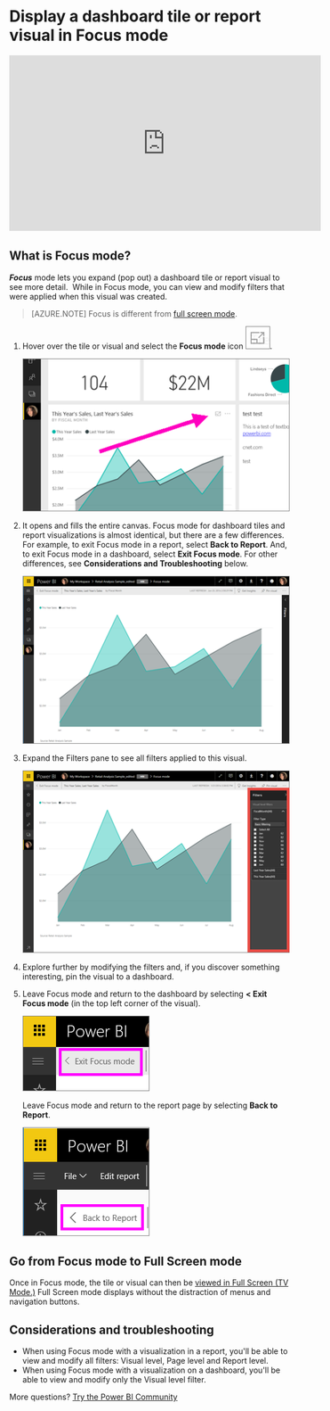 <properties
   pageTitle="Focus mode - zoom in on a single visualization to see more detail."
   description="Documentation for displaying a Power BI dashboard tile or report visualizations in Focus mode, aka Pop Out."
   services="powerbi"
   documentationCenter=""
   authors="mihart"
   manager="erikre"
   backup=""
   editor=""
   tags=""
   featuredVideoId="dtdLul6otYE"
   qualityFocus="no"
   qualityDate=""/>

<tags
   ms.service="powerbi"
   ms.devlang="NA"
   ms.topic="article"
   ms.tgt_pltfrm="NA"
   ms.workload="powerbi"
   ms.date="08/09/2017"
   ms.author="mihart"/>

# Display a dashboard tile or report visual in Focus mode

<iframe width="560" height="315" src="https://www.youtube.com/embed/dtdLul6otYE" frameborder="0" allowfullscreen></iframe>


## What is Focus mode?  

***Focus*** mode lets you expand (pop out) a dashboard tile or report visual to see more detail.  While in Focus mode, you can view and modify filters that were applied when this visual was created.  

>[AZURE.NOTE]  Focus is different from [full screen mode](powerbi-service-display-tile-in-full-screen-mode.md).

1.  Hover over the tile or visual and select the **Focus mode** icon ![](media/powerbi-service-display-tile-in-full-screen-mode/PBI_popOut.jpg).  

    ![](media/powerbi-service-display-dash-in-focus-mode/power-bi-hover-focus.png)

2.  It opens and fills the entire canvas. Focus mode for dashboard tiles and report visualizations is almost identical, but there are a few differences. For example, to exit Focus mode in a report, select **Back to Report**. And, to exit Focus mode in a dashboard, select **Exit Focus mode**. For other differences, see **Considerations and Troubleshooting** below.

    ![](media/powerbi-service-display-dash-in-focus-mode/power-bi-display-focus-newer2.png)

3.  Expand the Filters pane to see all filters applied to this visual.

    ![](media/powerbi-service-display-dash-in-focus-mode/power-bi-display-focus-filters.png)

4.  Explore further by modifying the filters and, if you discover something interesting, pin the visual to a dashboard.   

6.  Leave Focus mode and return to the dashboard by selecting **< Exit Focus mode** (in the top left corner of the visual).

     ![](media/powerbi-service-display-dash-in-focus-mode/power-bi-exit-focus.png)    
     
     Leave Focus mode and return to the report page by selecting **Back to Report**.    

     ![](media/powerbi-service-display-dash-in-focus-mode/power-bi-exit-focus-report.png)

## Go from Focus mode to Full Screen mode
Once in Focus mode, the tile or visual can then be [viewed in Full Screen (TV Mode.)](powerbi-service-display-tile-in-full-screen-mode.md) Full Screen mode displays without the distraction of menus and navigation buttons.

## Considerations and troubleshooting
-    When using Focus mode with a visualization in a report, you'll be able to view and modify all filters: Visual level, Page level and Report level.    
- When using Focus mode with a visualization on a dashboard, you'll be able to view and modify only the Visual level filter.


More questions? [Try the Power BI Community](http://community.powerbi.com/)
